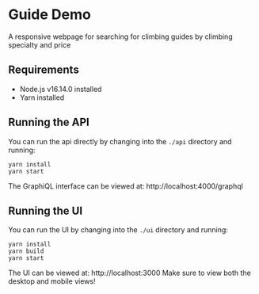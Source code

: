 # Guide Demo
A responsive webpage for searching for climbing guides by climbing specialty and price

## Requirements
- Node.js v16.14.0 installed
- Yarn installed

## Running the API

You can run the api directly by changing into the `./api` directory and running:

```
yarn install
yarn start
```
The GraphiQL interface can be viewed at: http://localhost:4000/graphql

## Running the UI

You can run the UI by changing into the `./ui` directory and running:
```
yarn install
yarn build
yarn start
```
The UI can be viewed at: http://localhost:3000
Make sure to view both the desktop and mobile views!
